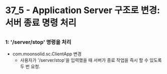 # 37_5 - Application Server 구조로 변경: 서버 종료 명령 처리

## 

### 1: '/server/stop' 명령을 처리

- com.moonsolid.sc.ClientApp 변경
  - 사용자가 '/server/stop'을 입력했을 때 서버가 종료 작업을 즉시 할 수 있도록 두 번 요청.

